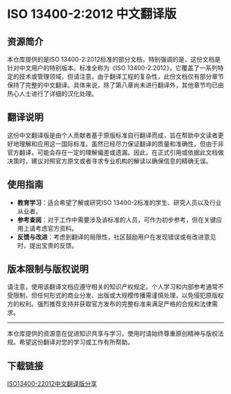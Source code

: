 # ISO 13400-2:2012 中文翻译版

## 资源简介

本仓库提供的是ISO 13400-2:2012标准的部分文档，特别强调的是，这份文档是针对中文用户的特别版本。标准全称为《ISO 13400-2:2012》，它覆盖了一系列特定的技术或管理领域，但请注意，由于翻译工程的复杂性，此份文档仅有部分章节保持了完整的中文翻译。具体来说，除了第八章尚未进行翻译外，其他章节均已由热心人士进行了详细的汉化处理。

## 翻译说明

这份中文翻译版是由个人贡献者基于原版标准自行翻译而成，旨在帮助中文读者更好地理解和应用这一国际标准。虽然已经尽力保证翻译的质量和准确性，但由于非官方翻译，可能会存在一定的理解偏差或遗漏。因此，在正式引用或依据此文档做决策时，建议对照官方原文或者寻求专业机构的解读以确保信息的精确无误。

## 使用指南

- **教育学习**：适合希望了解或研究ISO 13400-2标准的学生、研究人员以及行业从业者。
- **参考查阅**：对于工作中需要涉及该标准的人员，可作为初步参考，但在关键应用上请考虑官方资料。
- **反馈与改进**：考虑到翻译的局限性，社区鼓励用户在发现错误或有改进意见时，提出宝贵的反馈。

## 版本限制与版权说明

请注意，使用该翻译文档应遵守相关的知识产权规定。个人学习和内部参考通常不受限制，但任何形式的商业分发、出版或大规模传播需谨慎处理，以免侵犯原版权方的权利。强烈推荐支持并获取官方发布的完整标准来满足严格的合规和法律需求。

---

本仓库提供的资源意在促进知识共享与学习，使用时请始终尊重原创精神与版权法规。希望这份翻译对您的学习或工作有所帮助。

## 下载链接

[ISO13400-22012中文翻译版分享](https://pan.quark.cn/s/e5f7ff513bf9)